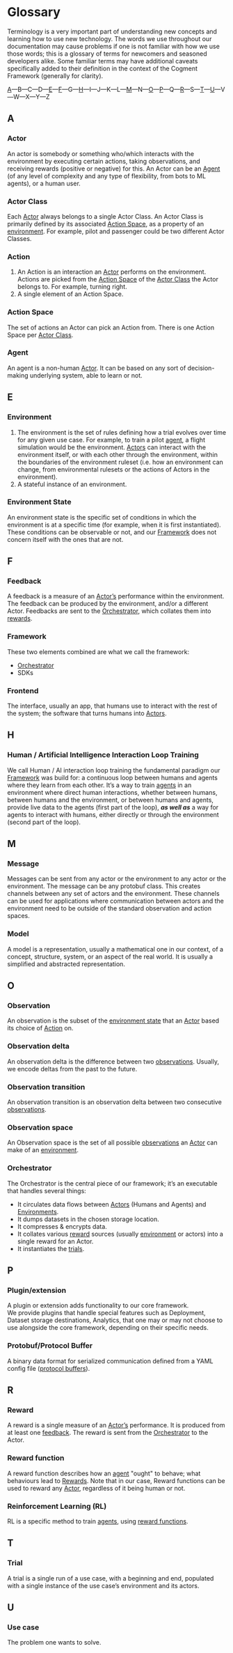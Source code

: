 # Glossary

Terminology is a very important part of understanding new concepts and learning how to use new technology. The words we use throughout our documentation may cause problems if one is not familiar with how we use those words; this is a glossary of terms for newcomers and seasoned developers alike. Some familiar terms may have additional caveats specifically added to their definition in the context of the Cogment Framework (generally for clarity).

[A][1]—B—C—D—[E][2]—[F][3]—G—[H][4]—I—J—K—L—[M][5]—N—[O][6]—[P][7]—Q—[R][8]—S—[T][9]—[U][10]—V—W—X—Y—Z

## A

### Actor

An actor is somebody or something who/which interacts with the environment by executing certain actions, taking observations, and receiving rewards (positive or negative) for this. An Actor can be an [Agent][11] (of any level of complexity and any type of flexibility, from bots to ML agents), or a human user.

### Actor Class

Each [Actor][12] always belongs to a single Actor Class. An Actor Class is primarily defined by its associated [Action Space][13], as a property of an [environment][14]. For example, pilot and passenger could be two different Actor Classes.

### Action

1. An Action is an interaction an [Actor][15] performs on the environment. Actions are picked from the [Action Space][16] of the [Actor Class][17] the Actor belongs to. For example, turning right.
2. A single element of an Action Space.

### Action Space

The set of actions an Actor can pick an Action from. There is one Action Space per [Actor Class][18].

### Agent

An agent is a non-human [Actor][19]. It can be based on any sort of decision-making underlying system, able to learn or not.

## E

### Environment

1. The environment is the set of rules defining how a trial evolves over time for any given use case. For example, to train a pilot [agent][20], a flight simulation would be the environment. [Actors][21] can interact with the environment itself, or with each other through the environment, within the boundaries of the environment ruleset (i.e. how an environment can change, from environmental rulesets or the actions of Actors in the environment).
2. A stateful instance of an environment.

### Environment State

An environment state is the specific set of conditions in which the environment is at a specific time (for example, when it is first instantiated). These conditions can be observable or not, and our [Framework][22] does not concern itself with the ones that are not.

## F

### Feedback

A feedback is a measure of an [Actor’s][23] performance within the environment. The feedback can be produced by the environment, and/or a different Actor. Feedbacks are sent to the [Orchestrator][24], which collates them into [rewards][25].

### Framework

These two elements combined are what we call the framework:

- [Orchestrator][26]
- SDKs

### Frontend

The interface, usually an app, that humans use to interact with the rest of the system; the software that turns humans into [Actors][27].

## H

### Human / Artificial Intelligence Interaction Loop Training

We call Human / AI interaction loop training the fundamental paradigm our [Framework][28] was build for: a continuous loop between humans and agents where they learn from each other. It’s a way to train [agents][29] in an environment where direct human interactions, whether between humans, between humans and the environment, or between humans and agents, provide live data to the agents (first part of the loop), _**as well as**_ a way for agents to interact with humans, either directly or through the environment (second part of the loop).

## M

### Message

Messages can be sent from any actor or the environment to any actor or the environment.  The message can be any protobuf class.  This creates channels between any set of actors and the environment.  These channels can be used for applications where communication between actors and the environment need to be outside of the standard observation and action spaces.

### Model

A model is a representation, usually a mathematical one in our context, of a concept, structure, system, or an aspect of the real world. It is usually a simplified and abstracted representation.

## O

### Observation

An observation is the subset of the [environment state][30] that an [Actor][31] based its choice of [Action][32] on.

### Observation delta

An observation delta is the difference between two [observations][33]. Usually, we encode deltas from the past to the future.

### Observation transition

An observation transition is an observation delta between two consecutive [observations][34].

### Observation space

An Observation space is the set of all possible [observations][35] an [Actor][36] can make of an [environment][37].

### Orchestrator

The Orchestrator is the central piece of our framework; it’s an executable that handles several things:

- It circulates data flows between [Actors][38] (Humans and Agents) and [Environments][39].
- It dumps datasets in the chosen storage location.
- It compresses & encrypts data.
- It collates various [reward][40] sources (usually [environment][41] or actors) into a single reward for an Actor.
- It instantiates the [trials][42].

## P

### Plugin/extension

A plugin or extension adds functionality to our core framework.  
We provide plugins that handle special features such as Deployment, Dataset storage destinations, Analytics, that one may or may not choose to use alongside the core framework, depending on their specific needs.

### Protobuf/Protocol Buffer

A binary data format for serialized communication defined from a YAML config file ([protocol buffers](https://developers.google.com/protocol-buffers/)).

## R

### Reward

A reward is a single measure of an [Actor’s][43] performance. It is produced from at least one [feedback][44]. The reward is sent from the [Orchestrator][45] to the Actor.

### Reward function

A reward function describes how an [agent][46] "ought" to behave; what behaviours lead to [Rewards][47]. Note that in our case, Reward functions can be used to reward any [Actor][48], regardless of it being human or not.

### Reinforcement Learning (RL)

RL is a specific method to train [agents][49], using [reward functions][50].

## T

### Trial

A trial is a single run of a use case, with a beginning and end, populated with a single instance of the use case’s environment and its actors.

## U

### Use case

The problem one wants to solve.

[1]: #a
[2]: #e
[3]: #f
[4]: #h
[5]: #m
[6]: #o
[7]: #p
[8]: #r
[9]: #t
[10]: #u
[11]: #agent
[12]: #actor
[13]: #action-space
[14]: #environment
[15]: #actor
[16]: #action-space
[17]: #action-class
[18]: #actor-class
[19]: #actor
[20]: #agent
[21]: #actor
[22]: #framework
[23]: #actor
[24]: #orchestrator
[25]: #reward
[26]: #orchestrator
[27]: #actor
[28]: #framework
[29]: #agent
[30]: #environment-state
[31]: #actor
[32]: #action
[33]: #observation
[34]: #observation
[35]: #observation
[36]: #actor
[37]: #environment
[38]: #actor
[39]: #environment
[40]: #reward
[41]: #environment
[42]: #trial
[43]: #actor
[44]: #feedback
[45]: #orchestrator
[46]: #agent
[47]: #reward
[48]: #actor
[49]: #agent
[50]: #reward-function
